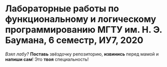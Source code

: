 # Лабораторные работы по функциональному и логическому программированию МГТУ им. Н. Э. Баумана, 6 семестр, ИУ7, 2020
*Взял лабу?* **Поставь** звёздочку репозиторию, **извинись** перед мамой и **напиши сам**! Это **твоя** специальность!
